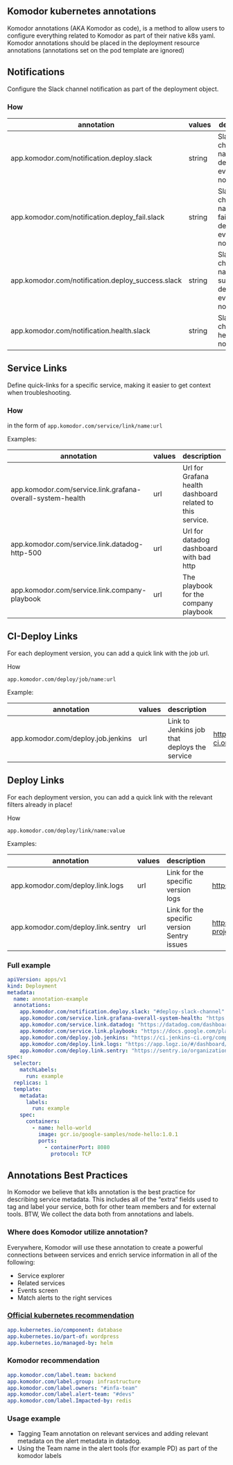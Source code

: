 ## Komodor kubernetes annotations

Komodor annotations (AKA Komodor as code), is a method to allow users to configure everything related to Komodor as part of their native k8s yaml.
Komodor annotations should be placed in the deployment resource annotations (annotations set on the pod template are ignored)

## Notifications

Configure the Slack channel notification as part of the deployment object.


### How

| annotation                                        | values | description                                                       | example             | default |
|---------------------------------------------------|--------|-------------------------------------------------------------------|---------------------|---------|
| app.komodor.com/notification.deploy.slack         | string | Slack channel name for all deploy events notifications            | “deploy-brain-team" |         |
| app.komodor.com/notification.deploy_fail.slack    | string | Slack channel name for failed deploy events notifications         | “deploy-failed"     |         |
| app.komodor.com/notification.deploy_success.slack | string | Slack channel name for successful deploy events notifications     | “deploy-success"    |         |
| app.komodor.com/notification.health.slack         | string | Slack channel for health event notifications                      | “alerts-p1”         |         |


## Service Links

Define quick-links for a specific service, making it easier to get context when troubleshooting.


### How

 in the form of `app.komodor.com/service/link/name:url`

Examples:


| annotation                                                 | values | description                                                | example             | default |
|------------------------------------------------------------|--------|------------------------------------------------------------|---------------------|---------|
| app.komodor.com/service.link.grafana-overall-system-health | url    | Url for Grafana health dashboard related to this service.  | “deploy-brain-team" |         |
| app.komodor.com/service.link.datadog-http-500              | url    | Url for datadog dashboard with bad http                    | “alerts-p1”         |         |
| app.komodor.com/service.link.company-playbook              | url    | The playbook for the company playbook                      | “120”               | “30”    |



## CI-Deploy Links

For each deployment version, you can add a quick link with the job url.

 

How

`app.komodor.com/deploy/job/name:url`

Example:

| annotation                         | values | description                                  | Example                                | default |
|------------------------------------|--------|----------------------------------------------|----------------------------------------|---------|
| app.komodor.com/deploy.job.jenkins | url    | Link to Jenkins job that deploys the service | https://ci.jenkins-ci.org/computer/job |         |




## Deploy Links

For each deployment version, you can add a quick link with the relevant filters already in place!

 

How

`app.komodor.com/deploy/link/name:value`

Examples:


| annotation                         | values | description                                  | Example                                                                                                    |
|------------------------------------|--------|----------------------------------------------|------------------------------------------------------------------------------------------------------------|
| app.komodor.com/deploy.link.logs   | url    | Link for the specific version logs           | https://app.logz.io/#/dashboard/kibana/discover?_a=env:123.0.1                                             |
| app.komodor.com/deploy.link.sentry | url    | Link for the specific version  Sentry issues | https://sentry.io/organizations/rookoutz/issues/?project=1320440&query=sdk.version%3A1.0.1&statsPeriod=14d |

### Full example

```YAML
apiVersion: apps/v1
kind: Deployment
metadata:
  name: annotation-example
  annotations:
    app.komodor.com/notification.deploy.slack: "#deploy-slack-channel"
    app.komodor.com/service.link.grafana-overall-system-health: "https://grafana.com/service/annoation-exmaple"
    app.komodor.com/service.link.datadog: "https://datadog.com/dashboard/annoation-exmaple"
    app.komodor.com/service.link.playbook: "https://docs.google.com/playbook"    
    app.komodor.com/deploy.job.jenkins: "https://ci.jenkins-ci.org/computer/job"
    app.komodor.com/deploy.link.logs: "https://app.logz.io/#/dashboard/kibana/discover?_a=env:1.0.1"
    app.komodor.com/deploy.link.sentry: "https://sentry.io/organizations/rookoutz/issues/?project=1320440&query=sdk.version%3A1.0.1&statsPeriod=14d"        
spec:
  selector:
    matchLabels:
      run: example
  replicas: 1
  template:
    metadata:
      labels:
        run: example
    spec:
      containers:
        - name: hello-world
          image: gcr.io/google-samples/node-hello:1.0.1
          ports:
            - containerPort: 8080
              protocol: TCP
```




## Annotations Best Practices
In Komodor we believe that k8s annotation is the best practice for describing service metadata.
This includes all of the “extra” fields used to tag and label your service, both for other team members and for external tools.
BTW, We collect the data both from annotations and labels.

### Where does Komodor utilize annotation?
Everywhere, Komodor will use these annotation to create a powerful connections between services and enrich service information in all of the following:
* Service explorer
* Related services
* Events screen
* Match alerts to the right services 

### [Official kubernetes recommendation](https://kubernetes.io/docs/concepts/overview/working-with-objects/common-labels/)
```yaml 
app.kubernetes.io/component: database
app.kubernetes.io/part-of: wordpress
app.kubernetes.io/managed-by: helm
```

### Komodor recommendation
```yaml
app.komodor.com/label.team: backend
app.komodor.com/label.group: infrastructure
app.komodor.com/label.owners: "#infa-team"
app.komodor.com/label.alert-team: "#devs"
app.komodor.com/label.Impacted-by: redis
```

### Usage example
* Tagging Team annotation on relevant services and adding relevant metadata on the alert metadata in datadog.
* Using the Team name in the alert tools (for example PD) as part of the komodor labels
